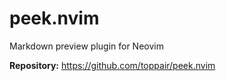 # peek.nvim

Markdown preview plugin for Neovim

**Repository:** <https://github.com/toppair/peek.nvim>

<!-- vim: set ft=markdown: -->
